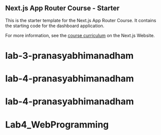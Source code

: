 ## Next.js App Router Course - Starter

This is the starter template for the Next.js App Router Course. It contains the starting code for the dashboard application.

For more information, see the [course curriculum](https://nextjs.org/learn) on the Next.js Website.
# lab-3-pranasyabhimanadham
# lab-4-pranasyabhimanadham
# lab-4-pranasyabhimanadham
# Lab4_WebProgramming
